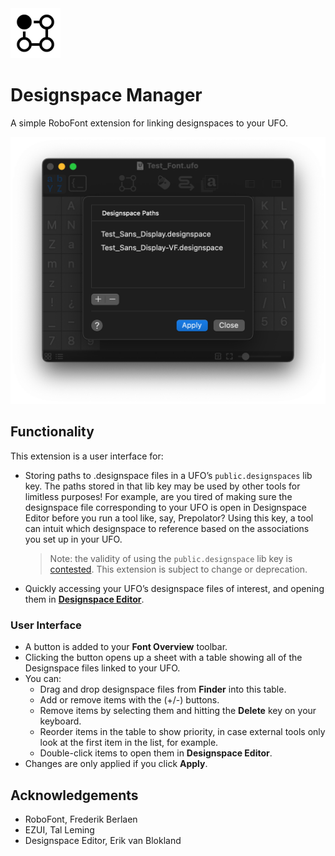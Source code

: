 <img src="source/resources/mechanic_icon.png"  width="80">

# Designspace Manager
A simple RoboFont extension for linking designspaces to your UFO.

![](source/resources/ui-main.png)

## Functionality

This extension is a user interface for:

- Storing paths to .designspace files in a UFO’s `public.designspaces` lib key. The paths stored in that lib key may be used by other tools for limitless purposes! For example, are you tired of making sure the designspace file corresponding to your UFO is open in Designspace Editor before you run a tool like, say, Prepolator? Using this key, a tool can intuit which designspace to reference based on the associations you set up in your UFO.

	> Note: the validity of using the `public.designspace` lib key is [contested](https://github.com/unified-font-object/ufo-spec/issues/239). This extension is subject to change or deprecation.
	
- Quickly accessing your UFO’s designspace files of interest, and opening them in **[Designspace Editor](https://github.com/LettError/designSpaceRoboFontExtension)**.

### User Interface
- A button is added to your **Font Overview** toolbar.
- Clicking the button opens up a sheet with a table showing all of the Designspace files linked to your UFO.
- You can:
	- Drag and drop designspace files from **Finder** into this table.
	- Add or remove items with the (+/-) buttons.
	- Remove items by selecting them and hitting the **Delete** key on your keyboard.
	- Reorder items in the table to show priority, in case external tools only look at the first item in the list, for example.
	- Double-click items to open them in **Designspace Editor**.
- Changes are only applied if you click **Apply**.


## Acknowledgements

- RoboFont, Frederik Berlaen
- EZUI, Tal Leming
- Designspace Editor, Erik van Blokland
